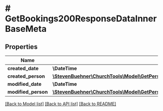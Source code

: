 # # GetBookings200ResponseDataInnerBaseMeta

## Properties

Name | Type | Description | Notes
------------ | ------------- | ------------- | -------------
**created_date** | **\DateTime** |  | [optional]
**created_person** | [**\StevenBuehner\ChurchTools\Model\GetPersonMasterdata200ResponseDataCampusesInnerMetaCreatedPerson**](GetPersonMasterdata200ResponseDataCampusesInnerMetaCreatedPerson.md) |  | [optional]
**modified_date** | **\DateTime** |  | [optional]
**modified_person** | [**\StevenBuehner\ChurchTools\Model\GetPersonMasterdata200ResponseDataCampusesInnerMetaCreatedPerson**](GetPersonMasterdata200ResponseDataCampusesInnerMetaCreatedPerson.md) |  | [optional]

[[Back to Model list]](../../README.md#models) [[Back to API list]](../../README.md#endpoints) [[Back to README]](../../README.md)
